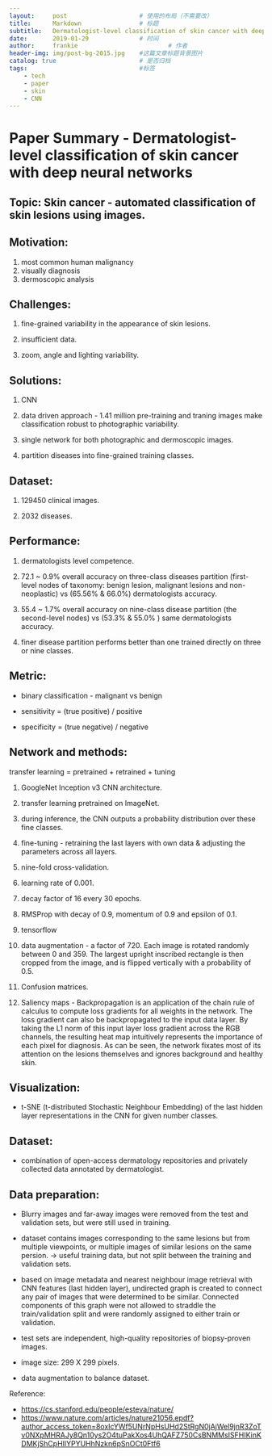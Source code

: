 ```yaml
---
layout:     post   				    # 使用的布局（不需要改）
title:      Markdown 				# 标题
subtitle:   Dermatologist-level classification of skin cancer with deep neural networks #副标题
date:       2019-01-29 				# 时间
author:     frankie 						# 作者
header-img: img/post-bg-2015.jpg 	#这篇文章标题背景图片
catalog: true 						# 是否归档
tags:								#标签
    - tech
    - paper
    - skin
    - CNN
---
```


# Paper Summary - Dermatologist-level classification of skin cancer with deep neural networks

## Topic: Skin cancer - automated classification of skin lesions using images.

## Motivation:
1. most common human malignancy
2. visually diagnosis
3. dermoscopic analysis

## Challenges:
1. fine-grained variability in the appearance of skin lesions.

2. insufficient data.

3. zoom, angle and lighting variability.

## Solutions:
1. CNN

2. data driven approach - 1.41 million pre-training and traning images make classification robust to photographic variability.

3. single network for both photographic and dermoscopic images.

4. partition diseases into fine-grained training classes.

## Dataset:
1. 129450 clinical images.

2. 2032 diseases.

## Performance:
1. dermatologists level competence.

2. 72.1 ~ 0.9% overall accuracy on three-class diseases partition (first-level nodes of taxonomy: benign lesion, malignant lesions and non-neoplastic) vs (65.56% & 66.0%) dermatologists accuracy.

3. 55.4 ~ 1.7% overall accuracy on nine-class disease partition (the second-level nodes) vs (53.3% & 55.0% ) same
dermatologists accuracy.

4. finer disease partition performs better than one trained directly on three or nine classes.

## Metric:
* binary classification - malignant vs benign

* sensitivity = (true positive) / positive

* specificity = (true negative) / negative

## Network and methods:
transfer learning = pretrained + retrained + tuning
1. GoogleNet Inception v3 CNN architecture.

2. transfer learning pretrained on ImageNet.

3. during inference, the CNN outputs a probability distribution over these fine
classes.

4. fine-tuning - retraining the last layers with own data & adjusting the parameters across all layers.

5. nine-fold cross-validation.

6. learning rate of 0.001.

7. decay factor of 16 every 30 epochs.

8. RMSProp with decay of 0.9, momentum of 0.9 and epsilon of 0.1.

9. tensorflow

10. data augmentation - a factor of 720. Each image is rotated randomly between 0 and 359. The largest upright inscribed rectangle is then cropped from the image, and is flipped vertically with a probability of 0.5.

11. Confusion matrices.

12. Saliency maps - Backpropagation is an
application of the chain rule of calculus to compute loss gradients for all weights
in the network. The loss gradient can also be backpropagated to the input data layer.
By taking the L1 norm of this input layer loss gradient across the RGB channels, the
resulting heat map intuitively represents the importance of each pixel for diagnosis.
As can be seen, the network fixates most of its attention on the lesions themselves
and ignores background and healthy skin.


## Visualization:
* t-SNE (t-distributed Stochastic Neighbour Embedding) of the last hidden layer representations in the CNN for given number classes.

## Dataset:
* combination of open-access dermatology repositories and privately collected data annotated by dermatologist.

## Data preparation:
* Blurry images and far-away images were removed from the test and validation sets, but were still used in training.

* dataset contains images corresponding to the same lesions but from multiple viewpoints, or multiple images of similar lesions on the same persion. -> useful training data, but not split between the training and validation sets.

* based on image metadata and nearest neighbour image retrieval with CNN features (last hidden layer), undirected graph is created to connect any pair of images that were determined to be similar. Connected components of this graph were not allowed to straddle the train/validation split and were randomly assigned to either train or validation.

* test sets are independent, high-quality repositories of biopsy-proven images.

* image size: 299 X 299 pixels.

* data augmentation to balance dataset.


Reference:
* https://cs.stanford.edu/people/esteva/nature/
* https://www.nature.com/articles/nature21056.epdf?author_access_token=8oxIcYWf5UNrNpHsUHd2StRgN0jAjWel9jnR3ZoTv0NXpMHRAJy8Qn10ys2O4tuPakXos4UhQAFZ750CsBNMMsISFHIKinKDMKjShCpHIlYPYUHhNzkn6pSnOCt0Ftf6

